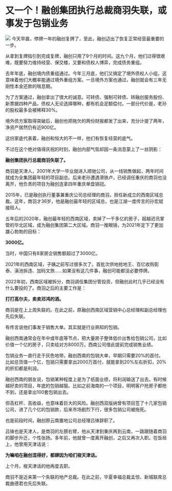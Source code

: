 # 又一个！融创集团执行总裁商羽失联，或事发于包销业务

![](https://inews.gtimg.com/newsapp_bt/0/11497120486/1000)
今天早晨，停牌一年的融创复牌了，至此，融创迈出了恢复正常经营最重要的一步。

从拿到复牌指引到完成复牌，融创只用了9个月的时间。这九个月，他们过得很艰难，既要努力维持经营、保交楼，又要和债权人博弈，完成债务重组。

去年年底，融创境内债重组通过。今年三月底，他们又搞定了境外债权人小组，这意味着他们大概率能通过境外重组方案。一旦境外方案也通过，融创就会有三年无刚性本金还款的喘息期。

为了方案通过，融创拿出了很大的诚意。可转债、强制可转债、转融创服务股份、新票据四种产品，债权人无论选择哪种，都有机会足额偿付。一部分代价是，老孙的股权最多会被稀释30%。

境外债方案取得突破后，融创也把拖欠的两份财报都发了出来，充分计提了两年，净资产居然仍有近900亿。

这份家底代表着，融创和恒大的不一样，他们有恢复经营的底气。

不过在这个绝对值得庆祝的时刻，融创内部气氛却因一条消息蒙上了一丝阴影：

**融创集团执行总裁商羽失联了。**

商羽是天津人，2001年大学一毕业就进入顺驰公司，从一线销售做起，两年时间就成为全集团最年轻的项目副总。后来老孙遭遇滑铁卢，已经调任重庆的商羽也没离开，他负责的项目为融创连拿四年重庆单盘销冠。

2015年，已是融创执行董事兼重庆公司总经理的商羽，担任新成立的西南区域总裁。这年，商羽才36岁，他是融创最年轻的区域总，也是江湖一度传言的孙宏斌接班人。

五年后的2020年，融创最年轻的西南区域，卖掉了一千多亿的房子，超越迟讯掌管的华北区域，成为融创集团第二大区域。商羽一推眼镜，为2021年定下了更加雄心勃勃的目标：

**3000亿。**

当时，中国只有8家房企销售额超过了3000亿。

2021年的西南区域，子姨之前写过很多次了。首批次供地抢地王、百亿收购彰泰、滇池拆违、加码文旅……如果没有这几件事，融创可能都没必要停牌。

2022年初，西南区域被拆分，商羽调任集团分管投资，但融创此时几乎已经没有什么要投的了。商羽之后的主要工作是：

**打打高尔夫，卖卖邓鸿的酒。**

商羽是在上上周失联的。在此之前，原融创西南区域营销中心总经理和副总经理也先后失联。

有传言说他们事发于销售大单。其实就是行业熟知的包销。

融创西南通常会在年中或年底等节点，把大量房子整体低价出售给包销公司，比如价值一个亿的房子，只卖给对方8000万，西南公司借此提前完成销售业绩。

包销业务一直行走于灰色地带。融创西南的包销大单，早期只需要20%的首付。比如总货值一个亿，包销只需要拿出2000万首付，就能拿到20%左右折扣，20%的折扣都是利润。

融创西南的朋友说，包销某种程度上是为了纸面业绩，将利润输送了出去。有时候越好卖的项目，年底的包销越狠。比如之前海南的一个项目，明明客户抢房子都抢不到，还是拿出100套包销出去。

但高杠杆、高收益，也意味着巨大的风险。融创西双版纳曾有项目签了十几家包销公司，进了几个亿的包销款，后来市场剧烈下行，很多包销公司被拖死。

也是前段时间，融创原云南置地公司总经理吕锋辞职了。

吕锋也是天津人，是商羽的左膀右臂，他从天津到重庆再到云南，一路跟随着商羽的脚步升迁，个性张扬。多年前，他就曾一度离开融创，之后又再次入职。在饭局上，他曾用天津话说：

**为嘛咱在融创混得好，都肆因为咱们梭天津话。**

上个月，梭天津话的他再度去职。

商羽不是近来第一个失联的地产总裁。在此之前，华夏幸福总裁孟惊、新城联席总裁曲德君也先后失联。

